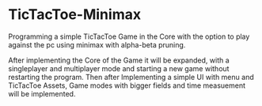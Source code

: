 # TicTacToe-Minimax 

Programming a simple TicTacToe Game in the Core with the option to play against the pc using minimax with alpha-beta pruning.

After implementing the Core of the Game it will be expanded, with a singleplayer and multiplayer mode and starting a new game without restarting the program.
Then after Implementing a simple UI with menu and TicTacToe Assets, Game modes with bigger fields and time measuement will be implemented.
